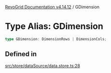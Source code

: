 [RevoGrid Documentation v4.14.12](README.md) / GDimension

# Type Alias: GDimension

```ts
type GDimension: DimensionRows | DimensionCols;
```

## Defined in

[src/store/dataSource/data.store.ts:28](https://github.com/revolist/revogrid/blob/ee1081dbd910f211c490863a4b642535e5dce01e/src/store/dataSource/data.store.ts#L28)

